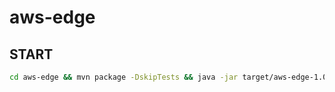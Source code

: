 # aws-edge

## START

```sh
cd aws-edge && mvn package -DskipTests && java -jar target/aws-edge-1.0.0.jar
```
